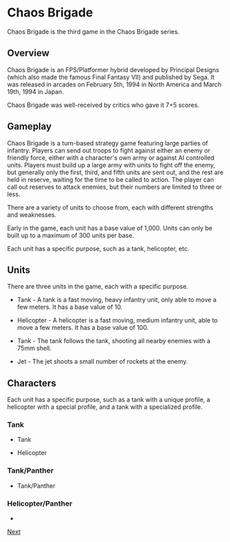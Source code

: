 # Chaos Brigade

Chaos Brigade is the third game in the Chaos Brigade series.

## Overview

Chaos Brigade is an FPS/Platformer hybrid developed by Principal Designs (which also made the famous Final Fantasy VII) and published by Sega. It was released in arcades on February 5th, 1994 in North America and March 19th, 1994 in Japan.

Chaos Brigade was well-received by critics who gave it 7+5 scores.

## Gameplay

Chaos Brigade is a turn-based strategy game featuring large parties of infantry. Players can send out troops to fight against either an enemy or friendly force, either with a character's own army or against AI controlled units. Players must build up a large army with units to fight off the enemy, but generally only the first, third, and fifth units are sent out, and the rest are held in reserve, waiting for the time to be called to action. The player can call out reserves to attack enemies, but their numbers are limited to three or less.

There are a variety of units to choose from, each with different strengths and weaknesses.

Early in the game, each unit has a base value of 1,000. Units can only be built up to a maximum of 300 units per base.

Each unit has a specific purpose, such as a tank, helicopter, etc.

## Units

There are three units in the game, each with a specific purpose.

*   Tank - A tank is a fast moving, heavy infantry unit, only able to move a few meters. It has a base value of 10.

*   Helicopter - A helicopter is a fast moving, medium infantry unit, able to move a few meters. It has a base value of 100.

*   Tank - The tank follows the tank, shooting all nearby enemies with a 75mm shell.

*   Jet - The jet shoots a small number of rockets at the enemy.

## Characters

Each unit has a specific purpose, such as a tank with a unique profile, a helicopter with a special profile, and a tank with a specialized profile.

### Tank

*   Tank

*   Helicopter

### Tank/Panther

*   Tank/Panther

### Helicopter/Panther

*
[Next](99.md)